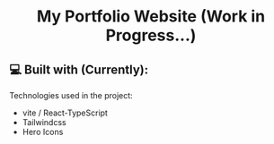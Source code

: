 <h1 align="center" id="title">My Portfolio Website (Work in Progress...)</h1>

<h2>💻 Built with (Currently):</h2>

Technologies used in the project:

*   vite / React-TypeScript
*   Tailwindcss
*   Hero Icons